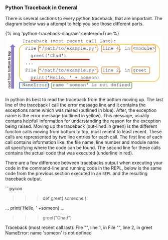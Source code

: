 ### Python Traceback in General

There is several sections to every python traceback, that are important. The
diagram below was a attempt to help you see those different parts.

{% img 'python-traceback-diagram' centered=True %}
![python-traceback-diagram.png](python-traceback-diagram.png)

In python its best to read the traceback from the bottom moving up. The last
line of the traceback I call the error message line and it contains the
exceptions name which was raised (outlined in blue). After, the exception name
is the error message (outlined in yellow). This message, usually contans
helpfull information for understanding the reason for the exception being
raised. Moving up the traceback (out-lined in green) is the different functon
calls moving from bottom to top, most recent to least recent. These calls are
repressented by two line entries for each call. The first line of each call
contains information like: the file name, line number and module name all
specifying where the code can be found. The second line for these calls
contains the actual code that was executed (underline in red).

There are a few difference between tracebacks output when executing your code
in the command-line and running code in the REPL, below is the same code from
the previous section executed in an `REPL` and the resulting traceback output.

\```pycon
>>> def greet( someone ):
>>>
...   print('Hello, ' +someon)
... 
>>> greet("Chad")

Traceback (most recent call last):
  File "", line 1, in 
  File "", line 2, in greet
NameError: name 'someon' is not defined
```
